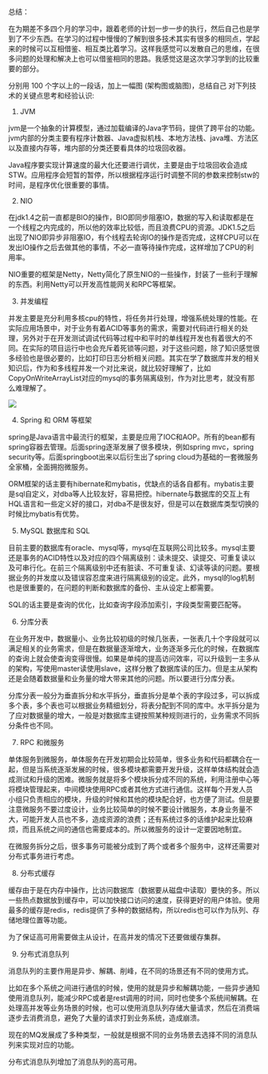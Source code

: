 总结：

​	在为期差不多四个月的学习中，跟着老师的计划一步一步的执行，然后自己也是学到了不少东西。在学习的过程中慢慢的了解到很多技术其实有很多的相同点，学起来的时候可以互相借鉴、相互类比着学习。这样我感觉可以发散自己的思维，在很多问题的处理和解决上也可以借鉴相同的思路。我感觉这是这次学习学到的比较重要的部分。

分别用 100 个字以上的一段话，加上一幅图 (架构图或脑图)，总结自己
对下列技术的关键点思考和经验认识:
1) JVM

jvm是一个抽象的计算模型，通过加载编译的Java字节码，提供了跨平台的功能。jvm内部的分类主要有程序计数器、Java虚拟机栈、本地方法栈、java堆、方法区以及直接内存等，堆内部的分类还要看具体的垃圾回收器。

Java程序要实现计算速度的最大化还要进行调优，主要是由于垃圾回收会造成STW。应用程序会短暂的暂停，所以根据程序运行时调整不同的参数来控制stw的时间，是程序优化很重要的事情。 

2) NIO

在jdk1.4之前一直都是BIO的操作，BIO即同步阻塞IO，数据的写入和读取都是在一个线程之内完成的，所以他的效率比较低，而且浪费CPU的资源。JDK1.5之后出现了NIO即异步非阻塞IO，有个线程去轮询IO的操作是否完成，这样CPU可以在发出IO操作之后去做其他的事情，不必一直等待操作完成，这样增加了CPU的利用率。

NIO重要的框架是Netty，Netty简化了原生NIO的一些操作，封装了一些利于理解的东西。利用Netty可以开发高性能网关和RPC等框架。

3) 并发编程

并发主要是充分利用多核cpu的特性，将任务并行处理，增强系统处理的性能。在实际应用场景中，对于业务有着ACID等事务的需求，需要对代码进行相关的处理，另外对于在开发测试调试代码等过程中和平时的单线程开发也有着很大的不同。在实际的项目运行中也会充斥着死锁等问题，对于这些问题，除了知识感觉很多经验也是很必要的，比如打印日志分析相关问题。其实在学了数据库并发的相关知识后，作为和多线程并发一个对比来说，就比较好理解了，比如CopyOnWriteArrayList对应的mysql的事务隔离级别，作为对比思考，就没有那么难理解了。

![](https://github.com/peiht/JAVA-000/tree/main/summary/JavaConcurrency.png)

4) Spring 和 ORM 等框架

spring是Java语言中最流行的框架，主要是应用了IOC和AOP。所有的bean都有spring容器去管理。后面spring逐渐发展了很多模块，例如spring mvc，spring security等。后面springboot出来以后衍生出了spring cloud为基础的一套微服务全家桶，全面拥抱微服务。

ORM框架的话主要有hibernate和mybatis，优缺点的话各自都有。mybatis主要是sql自定义，对dba等人比较友好，容易把控。hibernate与数据库的交互上有HQL语言和一些定义好的接口，对dba不是很友好，但是可以在数据库类型切换的时候比mybatis有优势。

5) MySQL 数据库和 SQL

目前主要的数据库有oracle、mysql等，mysql在互联网公司比较多。mysql主要还是事务的ACID特性以及对应的四个隔离级别：读未提交、读提交、可重复读以及可串行化。在前三个隔离级别中还有脏读、不可重复读、幻读等读的问题。要根据业务的并发度以及错误容忍度来进行隔离级别的设定。此外，mysql的log机制也是很重要的，在问题的判断和数据库的备份、主从设定上都需要。

SQL的话主要是查询的优化，比如查询字段添加索引，字段类型需要匹配等。

6) 分库分表

在业务开发中，数据量小、业务比较初级的时候几张表，一张表几十个字段就可以满足相关的业务需求，但是在数据量逐渐增大，业务逐渐多元化的时候，在数据库的查询上就会使查询变得很慢。如果是单纯的提高访问效率，可以升级到一主多从的架构，写使用master读使用slave，这样分散了数据库读的压力。但是主从架构还是会随着数据量和业务量的增大带来其他的问题。所以要进行分库分表。

分库分表一般分为垂直拆分和水平拆分，垂直拆分是单个表的字段过多，可以拆成多个表，多个表也可以根据业务精细划分，将表分配到不同的库中。水平拆分是为了应对数据量的增大，一般是对数据库主键按照某种规则进行的，业务需求不同拆分条件也不同。

7) RPC 和微服务

单体服务到微服务，单体服务在开发初期会比较简单，很多业务和代码都耦合在一起，但是当系统逐渐发展的时候，很多模块都需要开发升级，这样单体结构就会造成测试和升级的困难。微服务就是将多个模块拆分成不同的系统，利用注册中心等将模块管理起来，中间模块使用RPC或者其他方式进行通信。这样每个开发人员小组只负责相应的模块，升级的时候和其他的模块配合好，也方便了测试。但是要注意微服务不要过度设计，业务比较简单的时候不要设计微服务，本身业务量不大，可能开发人员也不多，造成资源的浪费；还有系统过多的话维护起来比较麻烦，而且系统之间的通信也需要成本的。所以微服务的设计一定要因地制宜。

在微服务拆分之后，很多事务可能被分成到了两个或者多个服务中，这样还需要对分布式事务进行考虑。

8) 分布式缓存

缓存由于是在内存中操作，比访问数据库（数据要从磁盘中读取）要快的多。所以一些热点数据放到缓存中，可以加快接口访问的速度，获得更好的用户体验。使用最多的缓存是redis，redis提供了多种的数据结构，所以redis也可以作为队列、存储地理位置等功能。

为了保证高可用需要做主从设计，在高并发的情况下还要做缓存集群。

9) 分布式消息队列

消息队列的主要作用是异步、解耦、削峰，在不同的场景还有不同的使用方式。

比如在多个系统之间进行通信的时候，使用的就是异步和解耦功能，一些异步通知使用消息队列，能减少RPC或者是rest调用的时间，同时也使多个系统间解耦。在处理高并发等业务场景的时候，也可以使用消息队列存储大量请求，然后在消费端逐步去消费消息，避免了大量的请求打到业务系统，造成崩溃。

现在的MQ发展成了多种类型，一般就是根据不同的业务场景去选择不同的消息队列来实现对应的功能。

分布式消息队列增加了消息队列的高可用。
